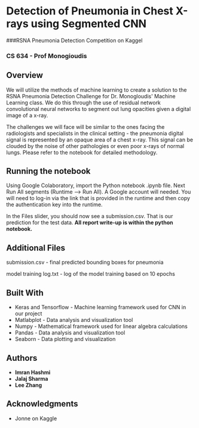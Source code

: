 # Detection of Pneumonia in Chest X-rays using Segmented CNN
###RSNA Pneumonia Detection Competition on Kaggel
### CS 634 - Prof Monogioudis

## Overview
We will utilize the methods of machine learning to create a solution to the RSNA Pneumonia Detection Challenge for Dr. Monogloudis' Machine Learning class. We do this through the use of residual network convolutional neural networks to segment out lung opacities given a digital image of a x-ray. 

The challenges we will face will be similar to the ones facing the radiologists and specialists in the clinical setting - the pneumonia digital signal is represented by an opaque area of a chest x-ray. This signal can be clouded by the noise of other pathologies or even poor x-rays of normal lungs. Please refer to the notebook for detailed methodology.

## Running the notebook

Using Google Colaboratory, import the Python notebook .ipynb file. Next Run All segments (Runtime --> Run All). A Google account will needed. You will need to log-in via the link that is provided in the runtime and then copy the authentication key into the runtime.

In the Files slider, you should now see a submission.csv. That is our prediction for the test data. **All report write-up is within the python notebook.** 

## Additional Files
submission.csv - final predicted bounding boxes for pneumonia

model training log.txt - log of the model training based on 10 epochs

## Built With

* Keras and Tensorflow - Machine learning framework used for CNN in our project
* Matlabplot - Data analysis and visualization tool
* Numpy - Mathematical framework used for linear algebra calculations
* Pandas - Data analysis and visualization tool
* Seaborn - Data plotting and visualization


## Authors

* **Imran Hashmi**
* **Jalaj Sharma**
* **Lee Zhang**

## Acknowledgments

* Jonne on Kaggle
